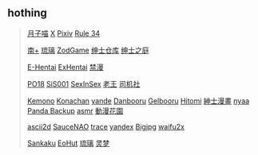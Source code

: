 ## hothing
> [月子喵](https://rika.club/)
> [X](https://x.com/)
> [Pixiv](https://www.pixiv.net/)
> [Rule 34](https://rule34.xxx/)
> 
> [南+](https://www.south-plus.net/)
> [琉璃](https://liuli.app/)
> [ZodGame](https://zodgame.xyz/)
> [绅士仓库](https://cangku.moe/)
> [绅士之庭](https://gmgard.com/)
> 
> [E-Hentai](https://e-hentai.org/)
> [ExHentai](https://exhentai.org/)
> [禁漫](https://18comic.vip/)
> 
> [PO18](https://www.po18.tw/)
> [SiS001](https://sis001.com/)
> [SexInSex](https://sexinsex.net/)
> [老王](https://laowang.vip/)
> [司机社](https://xsijishe.net/)
> 
> [Kemono](https://kemono.su/)
> [Konachan](https://konachan.com/)
> [yande](https://yande.re/)
> [Danbooru](https://danbooru.donmai.us/)
> [Gelbooru](https://gelbooru.com/)
> [Hitomi](https://hitomi.la/)
> [紳士漫畫](https://www.wnacg.com/)
> [nyaa](https://nyaa.si/)
> [Panda Backup](https://panda.chaika.moe/)
> [asmr](https://asmr.one/)
> [動漫花園](https://share.dmhy.org/)
> 
> [ascii2d](https://ascii2d.net/)
> [SauceNAO](https://saucenao.com/)
> [trace](https://trace.moe/)
> [yandex](https://yandex.com/images/)
> [Bigjpg](https://bigjpg.com/)
> [waifu2x](https://www.waifu2x.net/)
> 
> [Sankaku](https://chan.sankakucomplex.com/)
> [EoHut](https://www.eohut.com/)
> [琉璃](https://hacg.ceo/wp/)
> [灵梦](https://blog.reimu.net/)
> 
